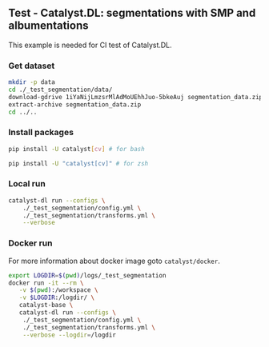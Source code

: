 ## Test - Catalyst.DL: segmentations with SMP and albumentations

This example is needed for CI test of Catalyst.DL.

### Get dataset

```bash
mkdir -p data
cd ./_test_segmentation/data/
download-gdrive 1iYaNijLmzsrMlAdMoUEhhJuo-5bkeAuj segmentation_data.zip
extract-archive segmentation_data.zip
cd ../..
```

### Install packages

```bash
pip install -U catalyst[cv] # for bash

pip install -U "catalyst[cv]" # for zsh
```

### Local run

```bash
catalyst-dl run --configs \
    ./_test_segmentation/config.yml \
    ./_test_segmentation/transforms.yml \
    --verbose
```

### Docker run

For more information about docker image goto `catalyst/docker`.

```bash
export LOGDIR=$(pwd)/logs/_test_segmentation
docker run -it --rm \
   -v $(pwd):/workspace \
   -v $LOGDIR:/logdir/ \
   catalyst-base \
   catalyst-dl run --configs \
    ./_test_segmentation/config.yml \
    ./_test_segmentation/transforms.yml \
    --verbose --logdir=/logdir
```
